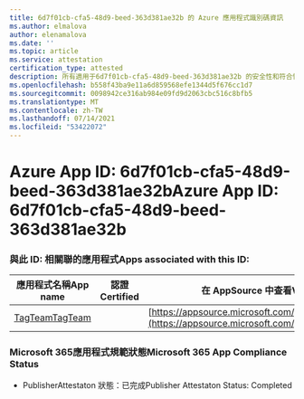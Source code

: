 ```yaml
---
title: 6d7f01cb-cfa5-48d9-beed-363d381ae32b 的 Azure 應用程式識別碼資訊
ms.author: elmalova
author: elenamalova
ms.date: ''
ms.topic: article
ms.service: attestation
certification_type: attested
description: 所有適用于6d7f01cb-cfa5-48d9-beed-363d381ae32b 的安全性和符合性資訊資訊。
ms.openlocfilehash: b558f43ba9e11a6d859568efe1344d5f676cc1d7
ms.sourcegitcommit: 0098942ce316ab984e09fd9d2063cbc516c8bfb5
ms.translationtype: MT
ms.contentlocale: zh-TW
ms.lasthandoff: 07/14/2021
ms.locfileid: "53422072"
---
```

# <a name="azure-app-id-6d7f01cb-cfa5-48d9-beed-363d381ae32b"></a><span data-ttu-id="b6636-103">Azure App ID: 6d7f01cb-cfa5-48d9-beed-363d381ae32b</span><span class="sxs-lookup"><span data-stu-id="b6636-103">Azure App ID: 6d7f01cb-cfa5-48d9-beed-363d381ae32b</span></span>


### <a name="apps-associated-with-this-id"></a><span data-ttu-id="b6636-104">與此 ID: 相關聯的應用程式</span><span class="sxs-lookup"><span data-stu-id="b6636-104">Apps associated with this ID:</span></span>
| <span data-ttu-id="b6636-105">**應用程式名稱**</span><span class="sxs-lookup"><span data-stu-id="b6636-105">**App name**</span></span> | <span data-ttu-id="b6636-106">**認證**</span><span class="sxs-lookup"><span data-stu-id="b6636-106">**Certified**</span></span> | <span data-ttu-id="b6636-107">**在 AppSource 中查看**</span><span class="sxs-lookup"><span data-stu-id="b6636-107">**View in AppSource**</span></span> |
|-|-|-|
| [<span data-ttu-id="b6636-108">TagTeam</span><span class="sxs-lookup"><span data-stu-id="b6636-108">TagTeam</span></span>](https://docs.microsoft.com/en-us/microsoft-365-app-certification/forward/WA200002829) |  | [https://appsource.microsoft.com/product/office/WA200002829](https://appsource.microsoft.com/product/office/WA200002829) |

### <a name="microsoft-365-app-compliance-status"></a><span data-ttu-id="b6636-109">Microsoft 365應用程式規範狀態</span><span class="sxs-lookup"><span data-stu-id="b6636-109">Microsoft 365 App Compliance Status</span></span>
- <span data-ttu-id="b6636-110">PublisherAttestaton 狀態：已完成</span><span class="sxs-lookup"><span data-stu-id="b6636-110">Publisher Attestaton Status: Completed</span></span>
